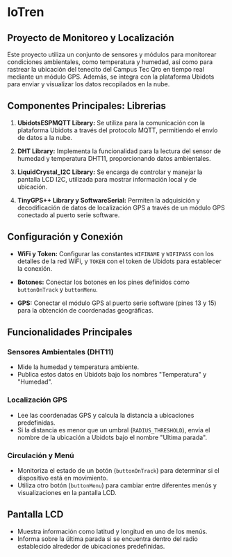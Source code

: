 # IoTren
## Proyecto de Monitoreo y Localización

Este proyecto utiliza un conjunto de sensores y módulos para monitorear condiciones ambientales, como temperatura y humedad, así como para rastrear la ubicación del tenecito del Campus Tec Qro en tiempo real mediante un módulo GPS. Además, se integra con la plataforma Ubidots para enviar y visualizar los datos recopilados en la nube.

## Componentes Principales: Librerias

1. **UbidotsESPMQTT Library:** Se utiliza para la comunicación con la plataforma Ubidots a través del protocolo MQTT, permitiendo el envío de datos a la nube.

2. **DHT Library:** Implementa la funcionalidad para la lectura del sensor de humedad y temperatura DHT11, proporcionando datos ambientales.

3. **LiquidCrystal_I2C Library:** Se encarga de controlar y manejar la pantalla LCD I2C, utilizada para mostrar información local y de ubicación.

4. **TinyGPS++ Library y SoftwareSerial:** Permiten la adquisición y decodificación de datos de localización GPS a través de un módulo GPS conectado al puerto serie software.

## Configuración y Conexión

- **WiFi y Token:** Configurar las constantes `WIFINAME` y `WIFIPASS` con los detalles de la red WiFi, y `TOKEN` con el token de Ubidots para establecer la conexión.

- **Botones:** Conectar los botones en los pines definidos como `buttonOnTrack` y `buttonMenu`.

- **GPS:** Conectar el módulo GPS al puerto serie software (pines 13 y 15) para la obtención de coordenadas geográficas.

## Funcionalidades Principales

### Sensores Ambientales (DHT11)
- Mide la humedad y temperatura ambiente.
- Publica estos datos en Ubidots bajo los nombres "Temperatura" y "Humedad".

### Localización GPS
- Lee las coordenadas GPS y calcula la distancia a ubicaciones predefinidas.
- Si la distancia es menor que un umbral (`RADIUS_THRESHOLD`), envía el nombre de la ubicación a Ubidots bajo el nombre "Ultima parada".

### Circulación y Menú
- Monitoriza el estado de un botón (`buttonOnTrack`) para determinar si el dispositivo está en movimiento.
- Utiliza otro botón (`buttonMenu`) para cambiar entre diferentes menús y visualizaciones en la pantalla LCD.

## Pantalla LCD
- Muestra información como latitud y longitud en uno de los menús.
- Informa sobre la última parada si se encuentra dentro del radio establecido alrededor de ubicaciones predefinidas.

